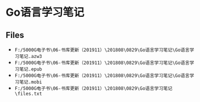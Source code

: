 # Go语言学习笔记

## Files

- `F:/5000G电子书\06-书库更新（201911）\201808\0829\Go语言学习笔记\Go语言学习笔记.azw3`
- `F:/5000G电子书\06-书库更新（201911）\201808\0829\Go语言学习笔记\Go语言学习笔记.epub`
- `F:/5000G电子书\06-书库更新（201911）\201808\0829\Go语言学习笔记\Go语言学习笔记.mobi`
- `F:/5000G电子书\06-书库更新（201911）\201808\0829\Go语言学习笔记\files.txt`
